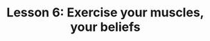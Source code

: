 ---
layout: "post"
title: "Lesson 6: Exercise your muscles, your beliefs"
permalink: "Lesson 6"
tag: "thoughts"
excerpt: ""
---